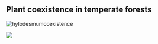 ## Plant coexistence in temperate forests

<img src="https://jaredjbeck.github.io/hylodesmumcoexistence.jpg" alt="hylodesmumcoexistence" width="width:100px;"/>

![](https://jaredjbeck.github.io/hylodesmumcoexistence.jpg)
